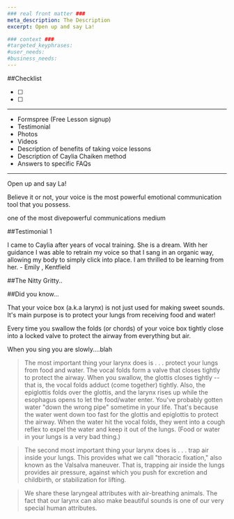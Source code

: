 ```yaml
---
### real front matter ###
meta_description: The Description
excerpt: Open up and say La!

### context ###
#targeted_keyphrases:
#user_needs:
#business_needs:
---
```

##Checklist

- [ ]
- [ ]

---

- Formspree (Free Lesson signup)
- Testimonial
- Photos
- Videos
- Description of benefits of taking voice lessons
- Description of Caylia Chaiken method
- Answers to specific FAQs

---

Open up and say La!

Believe it or not, your voice is the most powerful emotional communication tool that you possess.

one of the most divepowerful communications medium




##Testimonial 1

I came to Caylia after years of vocal training. She is a dream. With her guidance I was able to retrain my voice so that I sang in an organic way, allowing my body to simply click into place. I am thrilled to be learning from her. - Emily , Kentfield

##The Nitty Gritty..

##Did you know...

That your voice box (a.k.a larynx) is not just used for making sweet sounds. It's main purpose is to protect your lungs from receiving food and water!

Every time you swallow the folds (or chords) of your voice box tightly close into a locked valve to protect the airway from everything but air.

When you sing you are slowly....blah


> The most important thing your larynx does is . . .
protect your lungs from food and water. The vocal folds form a valve that closes tightly to protect the airway. When you swallow, the glottis closes tightly --that is, the vocal folds adduct (come together) tightly. Also, the epiglottis folds over the glottis, and the larynx rises up while the esophagus opens to let the food/water enter. You've probably gotten water "down the wrong pipe" sometime in your life. That's because the water went down too fast for the glottis and epiglottis to protect the airway. When the water hit the vocal folds, they went into a cough reflex to expel the water and keep it out of the lungs. (Food or water in your lungs is a very bad thing.)

> The second most important thing your larynx does is . . .
trap air inside your lungs. This provides what we call "thoracic fixation," also known as the Valsalva maneuver. That is, trapping air inside the lungs provides air pressure, against which you push for excretion and childbirth, or stabilization for lifting.

> We share these laryngeal attributes with air-breathing animals. The fact that our larynx can also make beautiful sounds is one of our very special human attributes.
>
<!---

VOICE STUDENTS
My voice students are driven and goal oriented. They are independent thinkers who have a commitment and willingness to move forward. They are courageous and bold and ready to overcome their fears of performance and expressing themselves.

 Voice Student Hobbies: Drama, Theater, Singing Shows, Songwriting

Voice Students Books & Music: Musical Theater, Popular Songs and Radio Top 40, Indie music
  --->


<!---
In your voice lesson you will be guided in learning the foundations of singing, breath control, ear training, rhythm recognition, diction, identify and expand vocal range, musical style and interpretation, performance technique, and nurturing of your own individual quality of sound and musical style.  You will experience an immediate change in how you sing and gain self-confidence as you learn to express yourself through your music!

At the beginning of your session your voice lesson will include “VOCALIZES”, vocal exercises, that help free your voice, expand your vocal range, implement breath and vocal control, maintain placement and support, and learn to open the mouth and throat to properly shape the sound of your unique voice.  After some fun, and sometimes goofy exercises, you will transfer the technique of open and relaxed singing in a song that is appropriate for your vocal range and musical taste.
As  you learn your song you start to transfer many of the vocal techniques and musicianship skills that you have learned in your exercises.  In the process of learning to sing, I will encourage you to find a personal interpretation of your song and make it your own!   

Singing is a natural extension of your speaking voice!  Learning to sing is very natural!  When you are born the first thing you do is cry. Crying is sustained sound and that is what you do when you sing!  Whether you sing for the love of it, want to become more confident in singing in public, or if you want to become a musical performer, singing is organic and a natural extension of your vocal expression.

In group sessions
students are encouraged to support and learn from their colleagues.  By observing someone else’s journey, you learn valuable skills of assessing another person’s vocal expertise, applying it to one’s own technique and “getting it” in a fun and supportive environment.  The group setting inspires quick learning and helpful guidance, along with invaluable qualities of empathy and encouragement.  

THIS IS FROM THE ADULT SINGING CLASSES PAGE http://chaikenmusic.com/www.chaikenmusic.com/ADULT_CLASSES.html

Even if you don't want to sing professionally, learning how to free your voice can have all kinds of benefits. It can help you deal with stage fright, save you from losing your voice when you speak a lot, improve the tone in your speaking and singing voice, and help you to communicate with confidence.

As a performer, Musical Director, Vocal and Acting Coach and Arranger for many Children's and Adult Musical Theater productions, I can help you learn to be more comfortable being in front of a group, performing on stage, conducting meetings or just meeting new people.

Join the fun and sing with others, share your voices and learn to have fun playing as you learn life long skills in vocal production.
-->

<!---

At the Caylia Chaiken Music Studio
Singing is taught as an extension of one’s natural speaking voice – everyone can sing!
The singer learns breath control, pitch recognition, posture, vocal placement and  performance techniques that will bring their singing to a professional level.
--->

